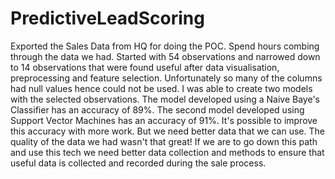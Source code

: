 # PredictiveLeadScoring


Exported the Sales Data from HQ for doing the POC. Spend hours combing through the data we had. Started with 54 observations and narrowed down to 14 observations that were found useful after data visualisation, preprocessing and feature selection. Unfortunately so many of the columns had null values hence could not be used. I was able to create two models with the selected observations. The model developed using a Naive Baye's Classifier has an accuracy of 89%. The second model developed using Support Vector Machines has an accuracy of 91%. It's possible to improve this accuracy with more work. But we need better data that we can use. The quality of the data we had wasn't that great! If we are to go down this path and use this tech we need better data collection and methods to ensure that useful data is collected and recorded during the sale process.

